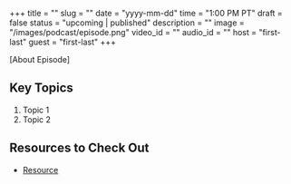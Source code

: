 +++
title = ""
slug = ""
date = "yyyy-mm-dd"
time = "1:00 PM PT"
draft = false
status = "upcoming | published"
description = ""
image = "/images/podcast/episode.png"
video_id = ""
audio_id = ""
host = "first-last"
guest = "first-last"
+++

[About Episode]

## Key Topics

1. Topic 1
2. Topic 2

## Resources to Check Out

- [Resource](link)